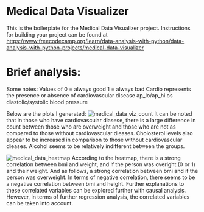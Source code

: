 # Medical Data Visualizer

This is the boilerplate for the Medical Data Visualizer project. Instructions for building your project can be found at https://www.freecodecamp.org/learn/data-analysis-with-python/data-analysis-with-python-projects/medical-data-visualizer

# Brief analysis: 

Some notes: 
Values of 0 = always good
          1 = always bad
Cardio represents the presence or absence of cardiovascular disease
ap_lo/ap_hi os diastolic/systolic blood pressure

Below are the plots I generated: 
![medical_data_viz_count](https://github.com/user-attachments/assets/6ca06490-a584-43dc-b5ab-c4b0593651a0)
It can be noted that in those who have cardiovascular diasese, there is a large difference in count between those who are overweight and those who are not as compared to those without cardiovascular dieases. Cholosterol levels also appear to be increased in comparison to those without cardiovascular dieases. Alcohol seems to be relatively indifferent between the groups. 


![medical_data_heatmap](https://github.com/user-attachments/assets/17484212-3e8b-4e11-8d6f-e6cdee178706)
According to the heatmap, there is a strong correlation between bmi and weight, and if the person was overight (0 or 1) and their weight. And as follows, a strong correlation between bmi and if the person was overweight. In terms of negative correlation, there seems to be a negative correlation between bmi and height. Further explanations to these correlated variables can be explored further with causal analysis. However, in terms of further regression analysis, the correlated variables can be taken into account. 
